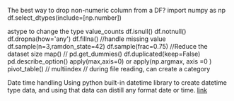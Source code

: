 The best way to drop non-numeric column from a DF?
 import numpy as np
 df.select_dtypes(include=[np.number])
 
astype to change the type
value_counts
df.isnull() df.notnull()
df.dropna(how='any') df.fillna() //handle missing value
df.sample(n=3,ramdon_state=42) df.sample(frac=0.75) //Reduce the dataset size
map() //
pd.get_dummies()
df.duplicated(keep=False)
pd.describe_option()
apply(max,axis=0) or apply(np.argmax, axis =0 )
pivot_table()
// multiindex
// during file reading, can create a category

Date time handling
 Using python built-in datetime library to create datetime type data, and using that data  can distill any format date or time. [link](https://jakevdp.github.io/PythonDataScienceHandbook/03.11-working-with-time-series.html)
